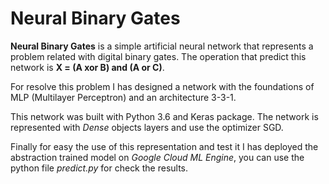 # Neural Binary Gates

**Neural Binary Gates** is a simple artificial neural network that represents
a problem related with digital binary gates. The operation that predict this
network is **X = (A xor B) and (A or C)**.

For resolve this problem I has designed a network with the foundations of
MLP (Multilayer Perceptron) and an architecture 3-3-1.

This network was built with Python 3.6 and Keras package. The network is represented
with *Dense* objects layers and use the optimizer SGD.

Finally for easy the use of this representation and test it I has deployed the
abstraction trained model on *Google Cloud ML Engine*, you can use the python
file *predict.py* for check the results. 
